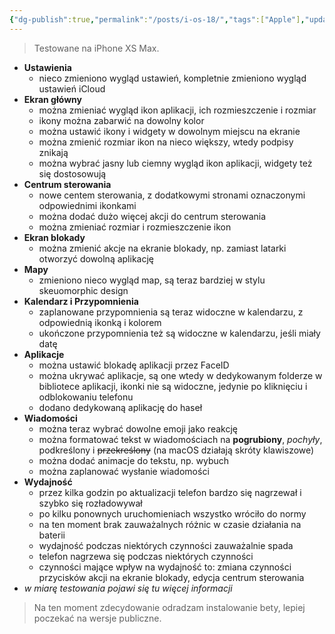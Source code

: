 ```yaml
---
{"dg-publish":true,"permalink":"/posts/i-os-18/","tags":["Apple"],"updated":"2024-06-11"}
---
```



> Testowane na iPhone XS Max.

- **Ustawienia**
	- nieco zmieniono wygląd ustawień, kompletnie zmieniono wygląd ustawień iCloud
- **Ekran główny**
	- można zmieniać wygląd ikon aplikacji, ich rozmieszczenie i rozmiar
	- ikony można zabarwić na dowolny kolor
	- można ustawić ikony i widgety w dowolnym miejscu na ekranie
	- można zmienić rozmiar ikon na nieco większy, wtedy podpisy znikają
	- można wybrać jasny lub ciemny wygląd ikon aplikacji, widgety też się dostosowują
- **Centrum sterowania**
	- nowe centem sterowania, z dodatkowymi stronami oznaczonymi odpowiednimi ikonkami
	- można dodać dużo więcej akcji do centrum sterowania
	- można zmieniać rozmiar i rozmieszczenie ikon
- **Ekran blokady**
	- można zmienić akcje na ekranie blokady, np. zamiast latarki otworzyć dowolną aplikację
- **Mapy**
	- zmieniono nieco wygląd map, są teraz bardziej w stylu skeuomorphic design
- **Kalendarz i Przypomnienia**
	- zaplanowane przypomnienia są teraz widoczne w kalendarzu, z odpowiednią ikonką i kolorem
	- ukończone przypomnienia też są widoczne w kalendarzu, jeśli miały datę
- **Aplikacje**
	- można ustawić blokadę aplikacji przez FaceID
	- można ukrywać aplikacje, są one wtedy w dedykowanym folderze w bibliotece aplikacji, ikonki nie są widoczne, jedynie po kliknięciu i odblokowaniu telefonu
	- dodano dedykowaną aplikację do haseł
- **Wiadomości**
	- można teraz wybrać dowolne emoji jako reakcję
	- można formatować tekst w wiadomościach na **pogrubiony**, *pochyły*, podkreślony i ~~przekreślony~~ (na macOS działają skróty klawiszowe)
	- można dodać animacje do tekstu, np. wybuch
	- można zaplanować wysłanie wiadomości
- **Wydajność**
	- przez kilka godzin po aktualizacji telefon bardzo się nagrzewał i szybko się rozładowywał
	- po kilku ponownych uruchomieniach wszystko wróciło do normy
	- na ten moment brak zauważalnych różnic w czasie działania na baterii
	- wydajność podczas niektórych czynności zauważalnie spada
	- telefon nagrzewa się podczas niektórych czynności
	- czynności mające wpływ na wydajność to: zmiana czynności przycisków akcji na ekranie blokady, edycja centrum sterowania
- *w miarę testowania pojawi się tu więcej informacji*

> Na ten moment zdecydowanie odradzam instalowanie bety, lepiej poczekać na wersje publiczne.
